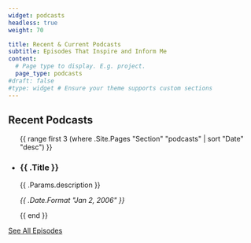 ```yaml
---
widget: podcasts
headless: true
weight: 70

title: Recent & Current Podcasts
subtitle: Episodes That Inspire and Inform Me
content:
  # Page type to display. E.g. project.
  page_type: podcasts
#draft: false
#type: widget # Ensure your theme supports custom sections
---
```


<section id="recent-podcasts">
  <h2>Recent Podcasts</h2>
  <ul>
    {{ range first 3 (where .Site.Pages "Section" "podcasts" | sort "Date" "desc") }}
      <li>
        <h3>{{ .Title }}</h3>
        <p>{{ .Params.description }}</p>
        <p><em>{{ .Date.Format "Jan 2, 2006" }}</em></p>
      </li>
    {{ end }}
  </ul>
  <a href="/podcasts/">See All Episodes</a>
</section>